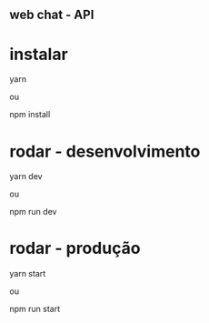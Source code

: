 ## web chat - API

# instalar

yarn

ou

npm install

# rodar - desenvolvimento

yarn dev

ou

npm run dev

# rodar - produção

yarn start

ou

npm run start
